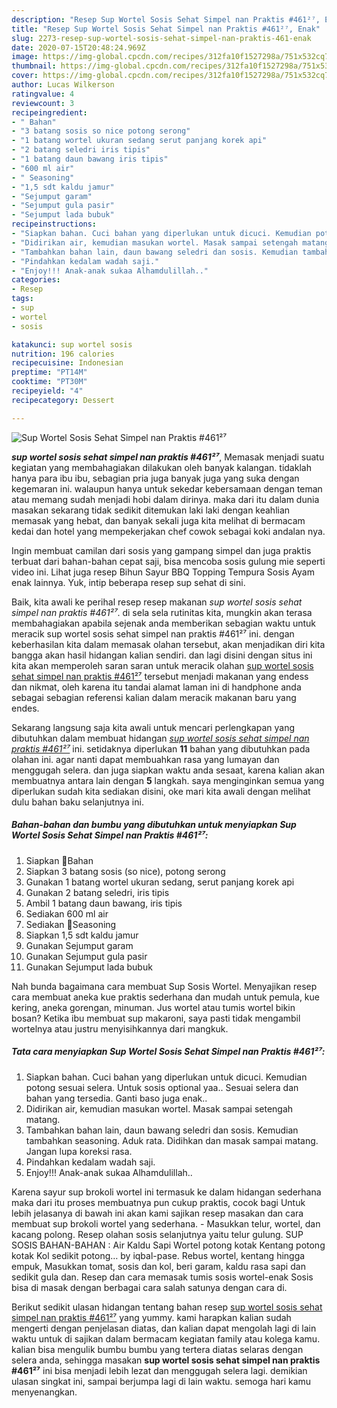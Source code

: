 ```yaml
---
description: "Resep Sup Wortel Sosis Sehat Simpel nan Praktis #461²⁷, Enak"
title: "Resep Sup Wortel Sosis Sehat Simpel nan Praktis #461²⁷, Enak"
slug: 2273-resep-sup-wortel-sosis-sehat-simpel-nan-praktis-461-enak
date: 2020-07-15T20:48:24.969Z
image: https://img-global.cpcdn.com/recipes/312fa10f1527298a/751x532cq70/sup-wortel-sosis-sehat-simpel-nan-praktis-461⁷-foto-resep-utama.jpg
thumbnail: https://img-global.cpcdn.com/recipes/312fa10f1527298a/751x532cq70/sup-wortel-sosis-sehat-simpel-nan-praktis-461⁷-foto-resep-utama.jpg
cover: https://img-global.cpcdn.com/recipes/312fa10f1527298a/751x532cq70/sup-wortel-sosis-sehat-simpel-nan-praktis-461⁷-foto-resep-utama.jpg
author: Lucas Wilkerson
ratingvalue: 4
reviewcount: 3
recipeingredient:
- " Bahan"
- "3 batang sosis so nice potong serong"
- "1 batang wortel ukuran sedang serut panjang korek api"
- "2 batang seledri iris tipis"
- "1 batang daun bawang iris tipis"
- "600 ml air"
- " Seasoning"
- "1,5 sdt kaldu jamur"
- "Sejumput garam"
- "Sejumput gula pasir"
- "Sejumput lada bubuk"
recipeinstructions:
- "Siapkan bahan. Cuci bahan yang diperlukan untuk dicuci. Kemudian potong sesuai selera. Untuk sosis optional yaa.. Sesuai selera dan bahan yang tersedia. Ganti baso juga enak.."
- "Didirikan air, kemudian masukan wortel. Masak sampai setengah matang."
- "Tambahkan bahan lain, daun bawang seledri dan sosis. Kemudian tambahkan seasoning. Aduk rata. Didihkan dan masak sampai matang. Jangan lupa koreksi rasa."
- "Pindahkan kedalam wadah saji."
- "Enjoy!!! Anak-anak sukaa Alhamdulillah.."
categories:
- Resep
tags:
- sup
- wortel
- sosis

katakunci: sup wortel sosis 
nutrition: 196 calories
recipecuisine: Indonesian
preptime: "PT14M"
cooktime: "PT30M"
recipeyield: "4"
recipecategory: Dessert

---
```



![Sup Wortel Sosis Sehat Simpel nan Praktis #461²⁷](https://img-global.cpcdn.com/recipes/312fa10f1527298a/751x532cq70/sup-wortel-sosis-sehat-simpel-nan-praktis-461⁷-foto-resep-utama.jpg)

<b><i>sup wortel sosis sehat simpel nan praktis #461²⁷</i></b>, Memasak menjadi suatu kegiatan yang membahagiakan dilakukan oleh banyak kalangan. tidaklah hanya para ibu ibu, sebagian pria juga banyak juga yang suka dengan kegemaran ini. walaupun hanya untuk sekedar kebersamaan dengan teman atau memang sudah menjadi hobi dalam dirinya. maka dari itu dalam dunia masakan sekarang tidak sedikit ditemukan laki laki dengan keahlian memasak yang hebat, dan banyak sekali juga kita melihat di bermacam kedai dan hotel yang mempekerjakan chef cowok sebagai koki andalan nya.

Ingin membuat camilan dari sosis yang gampang simpel dan juga praktis terbuat dari bahan-bahan cepat saji, bisa mencoba sosis gulung mie seperti video ini. Lihat juga resep Bihun Sayur BBQ Topping Tempura Sosis Ayam enak lainnya. Yuk, intip beberapa resep sup sehat di sini.

Baik, kita awali ke perihal resep resep makanan <i>sup wortel sosis sehat simpel nan praktis #461²⁷</i>. di sela sela rutinitas kita, mungkin akan terasa membahagiakan apabila sejenak anda memberikan sebagian waktu untuk meracik sup wortel sosis sehat simpel nan praktis #461²⁷ ini. dengan keberhasilan kita dalam memasak olahan tersebut, akan menjadikan diri kita bangga akan hasil hidangan kalian sendiri. dan lagi disini dengan situs ini kita akan memperoleh saran saran untuk meracik olahan <u>sup wortel sosis sehat simpel nan praktis #461²⁷</u> tersebut menjadi makanan yang endess dan nikmat, oleh karena itu tandai alamat laman ini di handphone anda sebagai sebagian referensi kalian dalam meracik makanan baru yang endes.


Sekarang langsung saja kita awali untuk mencari perlengkapan yang dibutuhkan dalam membuat hidangan <u><i>sup wortel sosis sehat simpel nan praktis #461²⁷</i></u> ini. setidaknya diperlukan <b>11</b> bahan yang dibutuhkan pada olahan ini. agar nanti dapat membuahkan rasa yang lumayan dan menggugah selera. dan juga siapkan waktu anda sesaat, karena kalian akan membuatnya antara lain dengan <b>5</b> langkah. saya menginginkan semua yang diperlukan sudah kita sediakan disini, oke mari kita awali dengan melihat dulu bahan baku selanjutnya ini.

<!--inarticleads1-->

##### Bahan-bahan dan bumbu yang dibutuhkan untuk menyiapkan Sup Wortel Sosis Sehat Simpel nan Praktis #461²⁷:

1. Siapkan  🌷Bahan
1. Siapkan 3 batang sosis (so nice), potong serong
1. Gunakan 1 batang wortel ukuran sedang, serut panjang korek api
1. Gunakan 2 batang seledri, iris tipis
1. Ambil 1 batang daun bawang, iris tipis
1. Sediakan 600 ml air
1. Sediakan  🌷Seasoning
1. Siapkan 1,5 sdt kaldu jamur
1. Gunakan Sejumput garam
1. Gunakan Sejumput gula pasir
1. Gunakan Sejumput lada bubuk


Nah bunda bagaimana cara membuat Sup Sosis Wortel. Menyajikan resep cara membuat aneka kue praktis sederhana dan mudah untuk pemula, kue kering, aneka gorengan, minuman. Jus wortel atau tumis wortel bikin bosan? Ketika ibu membuat sup makaroni, saya pasti tidak mengambil wortelnya atau justru menyisihkannya dari mangkuk. 

<!--inarticleads2-->

##### Tata cara menyiapkan Sup Wortel Sosis Sehat Simpel nan Praktis #461²⁷:

1. Siapkan bahan. Cuci bahan yang diperlukan untuk dicuci. Kemudian potong sesuai selera. Untuk sosis optional yaa.. Sesuai selera dan bahan yang tersedia. Ganti baso juga enak..
1. Didirikan air, kemudian masukan wortel. Masak sampai setengah matang.
1. Tambahkan bahan lain, daun bawang seledri dan sosis. Kemudian tambahkan seasoning. Aduk rata. Didihkan dan masak sampai matang. Jangan lupa koreksi rasa.
1. Pindahkan kedalam wadah saji.
1. Enjoy!!! Anak-anak sukaa Alhamdulillah..


Karena sayur sup brokoli wortel ini termasuk ke dalam hidangan sederhana maka dari itu proses membuatnya pun cukup praktis, cocok bagi Untuk lebih jelasanya di bawah ini akan kami sajikan resep masakan dan cara membuat sup brokoli wortel yang sederhana. - Masukkan telur, wortel, dan kacang polong. Resep olahan sosis selanjutnya yaitu telur gulung. SUP SOSIS BAHAN-BAHAN : Air Kaldu Sapi Wortel potong kotak Kentang potong kotak Kol sedikit potong… by iqbal-pase. Rebus wortel, kentang hingga empuk, Masukkan tomat, sosis dan kol, beri garam, kaldu rasa sapi dan sedikit gula dan. Resep dan cara memasak tumis sosis wortel-enak Sosis bisa di masak dengan berbagai cara salah satunya dengan cara di. 

Berikut sedikit ulasan hidangan tentang bahan resep <u>sup wortel sosis sehat simpel nan praktis #461²⁷</u> yang yummy. kami harapkan kalian sudah mengerti dengan penjelasan diatas, dan kalian dapat mengolah lagi di lain waktu untuk di sajikan dalam bermacam kegiatan family atau kolega kamu. kalian bisa mengulik bumbu bumbu yang tertera diatas selaras dengan selera anda, sehingga masakan <b>sup wortel sosis sehat simpel nan praktis #461²⁷</b> ini bisa menjadi lebih lezat dan menggugah selera lagi. demikian ulasan singkat ini, sampai berjumpa lagi di lain waktu. semoga hari kamu menyenangkan.
